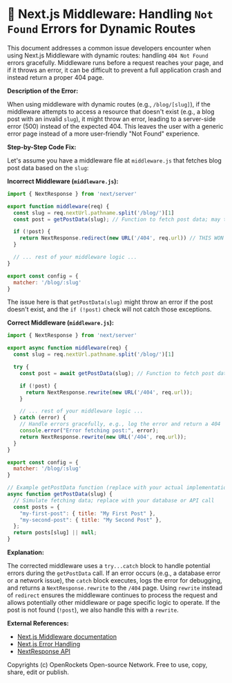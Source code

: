 # 🐞 Next.js Middleware: Handling `Not Found` Errors for Dynamic Routes


This document addresses a common issue developers encounter when using Next.js Middleware with dynamic routes:  handling `404 Not Found` errors gracefully.  Middleware runs before a request reaches your page, and if it throws an error, it can be difficult to prevent a full application crash and instead return a proper 404 page.

**Description of the Error:**

When using middleware with dynamic routes (e.g., `/blog/[slug]`),  if the middleware attempts to access a resource that doesn't exist (e.g., a blog post with an invalid `slug`), it might throw an error, leading to a server-side error (500) instead of the expected 404.  This leaves the user with a generic error page instead of a more user-friendly "Not Found" experience.

**Step-by-Step Code Fix:**

Let's assume you have a middleware file at `middleware.js` that fetches blog post data based on the `slug`:

**Incorrect Middleware (`middleware.js`):**

```javascript
import { NextResponse } from 'next/server'

export function middleware(req) {
  const slug = req.nextUrl.pathname.split('/blog/')[1]
  const post = getPostData(slug); // Function to fetch post data; may throw if post not found

  if (!post) {
    return NextResponse.redirect(new URL('/404', req.url)) // THIS WON'T WORK AS EXPECTED IN ALL CASES
  }

  // ... rest of your middleware logic ...
}

export const config = {
  matcher: '/blog/:slug'
}
```

The issue here is that `getPostData(slug)` might throw an error if the post doesn't exist, and the `if (!post)` check will not catch those exceptions.

**Correct Middleware (`middleware.js`):**

```javascript
import { NextResponse } from 'next/server'

export async function middleware(req) {
  const slug = req.nextUrl.pathname.split('/blog/')[1]

  try {
    const post = await getPostData(slug); // Function to fetch post data

    if (!post) {
      return NextResponse.rewrite(new URL('/404', req.url));
    }

    // ... rest of your middleware logic ...
  } catch (error) {
    // Handle errors gracefully, e.g., log the error and return a 404
    console.error("Error fetching post:", error);
    return NextResponse.rewrite(new URL('/404', req.url));
  }
}

export const config = {
  matcher: '/blog/:slug'
}

// Example getPostData function (replace with your actual implementation)
async function getPostData(slug) {
  // Simulate fetching data; replace with your database or API call
  const posts = {
    "my-first-post": { title: "My First Post" },
    "my-second-post": { title: "My Second Post" },
  };
  return posts[slug] || null;
}
```


**Explanation:**

The corrected middleware uses a `try...catch` block to handle potential errors during the `getPostData` call. If an error occurs (e.g., a database error or a network issue), the `catch` block executes, logs the error for debugging, and returns a `NextResponse.rewrite` to the `/404` page.  Using `rewrite` instead of `redirect` ensures the middleware continues to process the request and allows potentially other middleware or page specific logic to operate. If the post is not found (`!post`), we also handle this with a `rewrite`.


**External References:**

* [Next.js Middleware documentation](https://nextjs.org/docs/app/building-your-application/routing/middleware)
* [Next.js Error Handling](https://nextjs.org/docs/app/building-your-application/handling-errors)
* [NextResponse API](https://nextjs.org/docs/api-reference/next/server#nextresponse)


Copyrights (c) OpenRockets Open-source Network. Free to use, copy, share, edit or publish.

